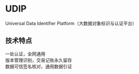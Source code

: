 # UDIP
Universal Data Identifier Platform（大数据对象标识与认证平台）

## 技术特点
一处认证，全网通用<br>
版本管理识别，交易记账永久留存<br>
数据可信签名核对，通用数据引证<br>
